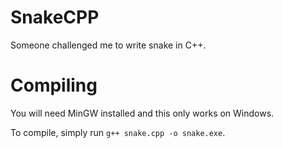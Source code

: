 # SnakeCPP
Someone challenged me to write snake in C++.

# Compiling
You will need MinGW installed and this only works on Windows.

To compile, simply run `g++ snake.cpp -o snake.exe`.
